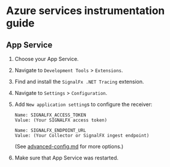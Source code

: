 # Azure services instrumentation guide

## App Service

1. Choose your App Service.
2. Navigate to `Development Tools` > `Extensions`.
3. Find and install the `SignalFx .NET Tracing` extension.
4. Navigate to `Settings` > `Configuration`.
5. Add `New application setting`s to configure the receiver:

    ```
    Name: SIGNALFX_ACCESS_TOKEN 
    Value: (Your SIGNALFX access token)

    Name: SIGNALFX_ENDPOINT_URL
    Value: (Your Collector or SignalFX ingest endpoint)
    ```
    (See [advanced-config.md](advanced-config.md) for more options.)
6. Make sure that App Service was restarted.